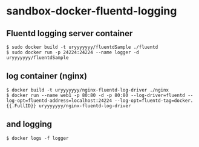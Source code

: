 sandbox-docker-fluentd-logging
======

## Fluentd logging server container

```
$ sudo docker build -t uryyyyyyy/fluentdSample ./fluentd
$ sudo docker run -p 24224:24224 --name logger -d uryyyyyyy/fluentdSample
```

## log container (nginx)

```
$ docker build -t uryyyyyyy/nginx-fluentd-log-driver ./nginx
$ docker run --name web1 -p 80:80 -d -p 80:80 --log-driver=fluentd --log-opt=fluentd-address=localhost:24224 --log-opt=fluentd-tag=docker.{{.FullID}} uryyyyyyy/nginx-fluentd-log-driver 
```

## and logging

```
$ docker logs -f logger
```
